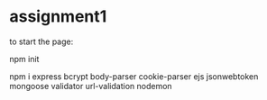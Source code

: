 # assignment1
to start the page:


npm init


npm i express bcrypt body-parser cookie-parser ejs jsonwebtoken mongoose validator url-validation nodemon
